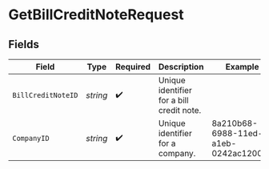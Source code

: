 # GetBillCreditNoteRequest


## Fields

| Field                                     | Type                                      | Required                                  | Description                               | Example                                   |
| ----------------------------------------- | ----------------------------------------- | ----------------------------------------- | ----------------------------------------- | ----------------------------------------- |
| `BillCreditNoteID`                        | *string*                                  | :heavy_check_mark:                        | Unique identifier for a bill credit note. |                                           |
| `CompanyID`                               | *string*                                  | :heavy_check_mark:                        | Unique identifier for a company.          | 8a210b68-6988-11ed-a1eb-0242ac120002      |